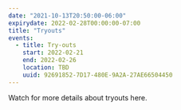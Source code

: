 ```yaml
---
date: "2021-10-13T20:50:00-06:00"
expirydate: 2022-02-28T00:00:00-07:00
title: "Tryouts"
events:
  - title: Try-outs
    start: 2022-02-21
    end: 2022-02-26
    location: TBD
    uuid: 92691852-7D17-480E-9A2A-27AE66504450
---
```


Watch for more details about tryouts here.
